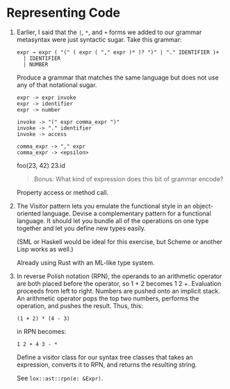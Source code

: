 # Representing Code

1. Earlier, I said that the `|`, `*`, and `+` forms we added to our grammar
   metasyntax were just syntactic sugar. Take this grammar:

   ```
   expr → expr ( "(" ( expr ( "," expr )* )? ")" | "." IDENTIFIER )+
     | IDENTIFIER
     | NUMBER
   ```

   Produce a grammar that matches the same language but does not use any of that
   notational sugar.

   ```
   expr -> expr invoke
   expr -> identifier
   expr -> number

   invoke -> "(" expr comma_expr ")"
   invoke -> "." identifier
   invoke -> access

   comma_expr -> "," expr
   comma_expr -> <epsilon>
   ```

   foo(23, 42)
   23.id

   > Bonus: What kind of expression does this bit of grammar encode?

   Property access or method call.

2. The Visitor pattern lets you emulate the functional style in an
   object-oriented language. Devise a complementary pattern for a functional
   language. It should let you bundle all of the operations on one type together
   and let you define new types easily.

   (SML or Haskell would be ideal for this exercise, but Scheme or another Lisp
   works as well.)

   Already using Rust with an ML-like type system.

3. In reverse Polish notation (RPN), the operands to an arithmetic operator are
   both placed before the operator, so 1 + 2 becomes 1 2 +. Evaluation proceeds
   from left to right. Numbers are pushed onto an implicit stack. An arithmetic
   operator pops the top two numbers, performs the operation, and pushes the
   result. Thus, this:

   ```
   (1 + 2) * (4 - 3)
   ```

   in RPN becomes:

   ```
   1 2 + 4 3 - *
   ```

   Define a visitor class for our syntax tree classes that takes an expression,
   converts it to RPN, and returns the resulting string.

   See `lox::ast::rpn(e: &Expr)`.
